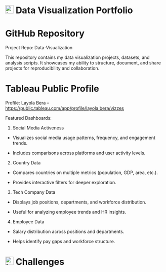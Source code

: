 # <img width="26" height="26" alt="image" src="https://github.com/user-attachments/assets/8dd6acde-995b-4a13-a40a-dd0dcea3aac6" /> Data Visualization Portfolio
#  GitHub Repository

Project Repo: Data-Visualization

This repository contains my data visualization projects, datasets, and analysis scripts. It showcases my ability to structure, document, and share projects for reproducibility and collaboration.

# Tableau Public Profile

Profile: Layola Bera – https://public.tableau.com/app/profile/layola.bera/vizzes

Featured Dashboards:

1. Social Media Activeness

- Visualizes social media usage patterns, frequency, and engagement trends.

- Includes comparisons across platforms and user activity levels.

2. Country Data

- Compares countries on multiple metrics (population, GDP, area, etc.).

- Provides interactive filters for deeper exploration.

3. Tech Company Data

- Displays job positions, departments, and workforce distribution.

- Useful for analyzing employee trends and HR insights.

4. Employee Data

- Salary distribution across positions and departments.

- Helps identify pay gaps and workforce structure.

# <img width="26" height="26" alt="image" src="https://github.com/user-attachments/assets/70b98ba1-fbee-46b4-864d-4447febb7cdc" /> Challenges

